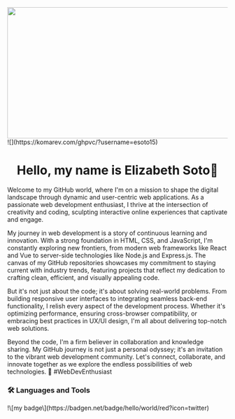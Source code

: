 <div id="header" align="center">
  <img src="https://i.pinimg.com/originals/59/00/3d/59003d236626e0cb4dc6d787fe1c10c1.gif" height="300" width="750" />
</div>
![](https://komarev.com/ghpvc/?username=esoto15)
<h1 align="center"> Hello, my name is Elizabeth Soto👋</h1>

Welcome to my GitHub world, where I'm on a mission to shape the digital landscape through dynamic and user-centric web applications. As a passionate web development enthusiast, I thrive at the intersection of creativity and coding, sculpting interactive online experiences that captivate and engage.

My journey in web development is a story of continuous learning and innovation. With a strong foundation in HTML, CSS, and JavaScript, I'm constantly exploring new frontiers, from modern web frameworks like React and Vue to server-side technologies like Node.js and Express.js. The canvas of my GitHub repositories showcases my commitment to staying current with industry trends, featuring projects that reflect my dedication to crafting clean, efficient, and visually appealing code.

But it's not just about the code; it's about solving real-world problems. From building responsive user interfaces to integrating seamless back-end functionality, I relish every aspect of the development process. Whether it's optimizing performance, ensuring cross-browser compatibility, or embracing best practices in UX/UI design, I'm all about delivering top-notch web solutions.

Beyond the code, I'm a firm believer in collaboration and knowledge sharing. My GitHub journey is not just a personal odyssey; it's an invitation to the vibrant web development community. Let's connect, collaborate, and innovate together as we explore the endless possibilities of web technologies. 🚀 #WebDevEnthusiast


<h3 align="left"> 🛠️ Languages and Tools</h3>
!\[my badge\](https://badgen.net/badge/hello/world/red?icon=twitter)

</p>
